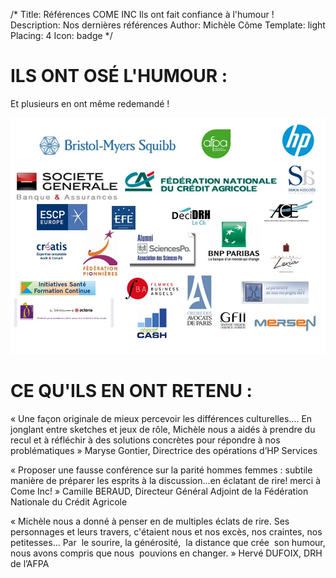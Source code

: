 /*
Title: Références COME INC
Ils ont fait confiance à l'humour !
Description: Nos dernières références
Author: Michèle Côme
Template: light
Placing: 4
Icon: badge
*/

# ILS ONT OSÉ L'HUMOUR :
Et plusieurs en ont même redemandé !

 ![Toutes nos références](/images/references.jpg)


# CE QU'ILS EN ONT RETENU : #

« Une façon originale de mieux percevoir les différences culturelles…. En jonglant entre sketches et jeux de rôle, Michèle nous a aidés à prendre du recul et à réfléchir à des solutions concrètes pour répondre à nos problématiques » Maryse Gontier, Directrice des opérations d’HP Services

« Proposer une fausse conférence sur la parité hommes femmes : subtile manière de préparer les esprits à la discussion...en éclatant de rire! merci à Come Inc! » Camille BERAUD, Directeur Général Adjoint de la Fédération Nationale du Crédit Agricole

« Michèle nous a donné à penser en de multiples éclats de rire. Ses personnages et leurs travers, c'étaient nous et nos excès, nos craintes, nos petitesses... Par  le sourire, la générosité,  la distance que crée  son humour, nous avons compris que nous  pouvions en changer. » Hervé DUFOIX, DRH de l’AFPA
